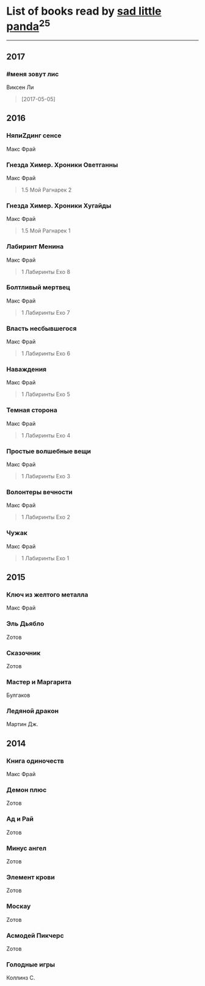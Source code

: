 # List of books read by [sad little panda](https://www.facebook.com/app_scoped_user_id/1882525281990290/)<sup>25</sup>
---

## 2017

### #меня зовут лис
Виксен Ли
> [2017-05-05] 



## 2016

### НяпиZдинг сенсе
Макс Фрай


### Гнезда Химер. Хроники Оветганны
Макс Фрай
> 1.5 Мой Рагнарек 2


### Гнезда Химер. Хроники Хугайды
Макс Фрай
> 1.5 Мой Рагнарек 1


### Лабиринт Менина
Макс Фрай
> 1 Лабиринты Ехо 8


### Болтливый мертвец
Макс Фрай
> 1 Лабиринты Ехо 7


### Власть несбывшегося
Макс Фрай
> 1 Лабиринты Ехо 6


### Наваждения
Макс Фрай
> 1 Лабиринты Ехо 5


### Темная сторона
Макс Фрай
> 1 Лабиринты Ехо 4


### Простые волшебные вещи
Макс Фрай
> 1 Лабиринты Ехо 3


### Волонтеры вечности
Макс Фрай
> 1 Лабиринты Ехо 2


### Чужак
Макс Фрай
> 1 Лабиринты Ехо 1



## 2015

### Ключ из желтого металла
Макс Фрай


### Эль Дьябло
Zотов


### Сказочник
Zотов


### Мастер и Маргарита
Булгаков


### Ледяной дракон
Мартин Дж.



## 2014

### Книга одиночеств
Макс Фрай


### Демон плюс
Zотов


### Ад и Рай
Zотов


### Минус ангел
Zотов


### Элемент крови
Zотов


### Москау
Zотов


### Асмодей Пикчерс
Zотов


### Голодные игры
Коллинз С.



